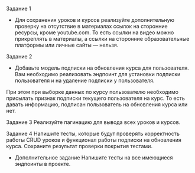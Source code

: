 Задание 1
+ Для сохранения уроков и курсов реализуйте дополнительную проверку 
на отсутствие в материалах ссылок на сторонние ресурсы, кроме youtube.com.
То есть ссылки на видео можно прикреплять в материалы, а ссылки на сторонние 
образовательные платформы или личные сайты — нельзя.

Задание 2
+ Добавьте модель подписки на обновления курса для пользователя.
Вам необходимо реализовать эндпоинт для установки подписки 
пользователя и на удаление подписки у пользователя.

При этом при выборке данных по курсу пользователю необходимо 
присылать признак подписки текущего пользователя на курс. 
То есть давать информацию, подписан пользователь на 
обновления курса или нет.

Задание 3
Реализуйте пагинацию для вывода всех уроков и курсов.

Задание 4
Напишите тесты, которые будут проверять корректность работы CRUD уроков и 
функционал работы подписки на обновления курса.
Сохраните результат проверки покрытия тестами.

* Дополнительное задание
Напишите тесты на все имеющиеся эндпоинты в проекте.

